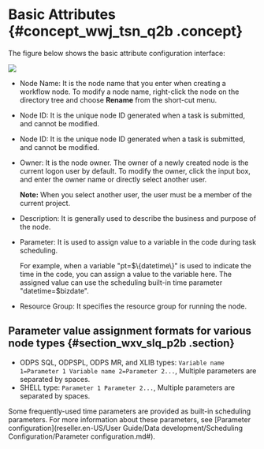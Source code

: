 # Basic Attributes {#concept_wwj_tsn_q2b .concept}

The figure below shows the basic attribute configuration interface:

![](http://static-aliyun-doc.oss-cn-hangzhou.aliyuncs.com/assets/img/16329/15427067808197_en-US.png)

-   Node Name: It is the node name that you enter when creating a workflow node. To modify a node name, right-click the node on the directory tree and choose **Rename** from the short-cut menu.
-   Node ID: It is the unique node ID generated when a task is submitted, and cannot be modified.
-   Node ID: It is the unique node ID generated when a task is submitted, and cannot be modified.
-   Owner: It is the node owner. The owner of a newly created node is the current logon user by default. To modify the owner, click the input box, and enter the owner name or directly select another user.

    **Note:** When you select another user, the user must be a member of the current project.

-   Description: It is generally used to describe the business and purpose of the node.
-   Parameter: It is used to assign value to a variable in the code during task scheduling.

    For example, when a variable "pt=$\{datetime\}" is used to indicate the time in the code, you can assign a value to the variable here. The assigned value can use the scheduling built-in time parameter "datetime=$bizdate".

-   Resource Group: It specifies the resource group for running the node.

## Parameter value assignment formats for various node types {#section_wxv_slq_p2b .section}

-   ODPS SQL, ODPSPL, ODPS MR, and XLIB types: `Variable name 1=Parameter 1 Variable name 2=Parameter 2...`, Multiple parameters are separated by spaces.
-   SHELL type: `Parameter 1 Parameter 2...`, Multiple parameters are separated by spaces.

Some frequently-used time parameters are provided as built-in scheduling parameters. For more information about these parameters, see [Parameter configuration](reseller.en-US/User Guide/Data development/Scheduling Configuration/Parameter configuration.md#).


